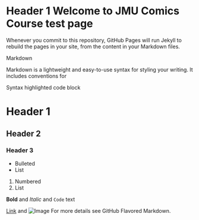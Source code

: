 # Header 1 Welcome to **JMU Comics Course** test page


Whenever you commit to this repository, GitHub Pages will run Jekyll to rebuild the pages in your site, from the content in your Markdown files.

Markdown

Markdown is a lightweight and easy-to-use syntax for styling your writing. It includes conventions for

Syntax highlighted code block

# Header 1
## Header 2
### Header 3

- Bulleted
- List

1. Numbered
2. List

**Bold** and _Italic_ and `Code` text

[Link](url) and ![Image](src)
For more details see GitHub Flavored Markdown.


